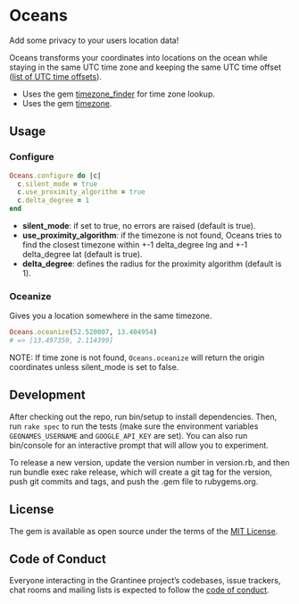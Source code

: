 # Oceans

Add some privacy to your users location data!

Oceans transforms your coordinates into locations on the ocean while staying in the same UTC time zone and keeping the same UTC time offset ([list of UTC time offsets](https://en.wikipedia.org/wiki/List_of_UTC_time_offsets)).

* Uses the gem [timezone_finder](https://github.com/gunyarakun/timezone_finder) for time zone lookup.
* Uses the gem [timezone](https://github.com/panthomakos/timezone).

## Usage

### Configure

```ruby
Oceans.configure do |c|
  c.silent_mode = true
  c.use_proximity_algorithm = true
  c.delta_degree = 1
end
```

* **silent_mode**: if set to true, no errors are raised (default is true).
* **use_proximity_algorithm**: if the timezone is not found, Oceans tries to find the closest timezone within +-1 delta_degree lng and +-1 delta_degree lat (default is true).
* **delta_degree**: defines the radius for the proximity algorithm (default is 1).

### Oceanize

Gives you a location somewhere in the same timezone.

```ruby
Oceans.oceanize(52.520007, 13.404954)
# => [13.497359, 2.114399]
```

NOTE: If time zone is not found, `Oceans.oceanize` will return the origin coordinates unless silent_mode is set to false.

## Development

After checking out the repo, run bin/setup to install dependencies. Then, run `rake spec` to run the tests (make sure the environment variables `GEONAMES_USERNAME` and `GOOGLE_API_KEY` are set). You can also run bin/console for an interactive prompt that will allow you to experiment.

To release a new version, update the version number in version.rb, and then run bundle exec rake release, which will create a git tag for the version, push git commits and tags, and push the .gem file to rubygems.org.

## License

The gem is available as open source under the terms of the [MIT License](https://opensource.org/licenses/MIT).

## Code of Conduct

Everyone interacting in the Grantinee project’s codebases, issue trackers, chat rooms and mailing lists is expected to follow the [code of conduct](https://github.com/blinkist/oceans/blob/master/CODE_OF_CONDUCT.md).
